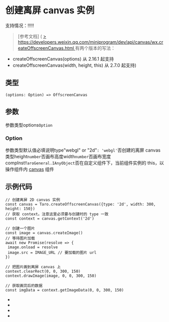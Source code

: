 # 创建离屏 canvas 实例
支持情况：!!!!!
> [参考文档]
> (
[> https://developers.weixin.qq.com/miniprogram/dev/api/canvas/wx.createOffscreenCanvas.html
](https://developers.weixin.qq.com/miniprogram/dev/api/canvas/wx.createOffscreenCanvas.html)
有两个版本的写法：

- createOffscreenCanvas(options) 从 2.16.1 起支持
- createOffscreenCanvas(width, height, this) 从 2.7.0 起支持)
## 类型[​](createOffscreenCanvas.html#类型)
```tsx
(options: Option) => OffscreenCanvas
```

## 参数[​](createOffscreenCanvas.html#参数)
参数类型options`Option`
### Option[​](createOffscreenCanvas.html#option)
参数类型默认值必填说明type"webgl" or "2d"`: 'webgl'`否创建的离屏 canvas 类型height`number`否画布高度width`number`否画布宽度compInst`TaroGeneral.IAnyObject`否在自定义组件下，当前组件实例的 this，以操作组件内 [canvas](../../components/canvas.html) 组件
## 示例代码[​](createOffscreenCanvas.html#示例代码)
```tsx
// 创建离屏 2D canvas 实例
const canvas = Taro.createOffscreenCanvas({type: '2d', width: 300, height: 150})
// 获取 context。注意这里必须要与创建时的 type 一致
const context = canvas.getContext('2d')

// 创建一个图片
const image = canvas.createImage()
// 等待图片加载
await new Promise(resolve => {
 image.onload = resolve
 image.src = IMAGE_URL // 要加载的图片 url
})

// 把图片画到离屏 canvas 上
context.clearRect(0, 0, 300, 150)
context.drawImage(image, 0, 0, 300, 150)

// 获取画完后的数据
const imgData = context.getImageData(0, 0, 300, 150)
```

- 
- 

- 

-
